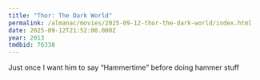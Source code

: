 ```yaml
---
title: "Thor: The Dark World"
permalink: /almanac/movies/2025-09-12-thor-the-dark-world/index.html
date: 2025-09-12T21:52:00.000Z
year: 2013
tmdbid: 76338
---
```


Just once I want him to say “Hammertime” before doing hammer stuff 